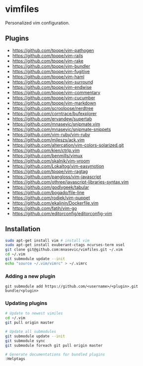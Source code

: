 # vimfiles

Personalized vim configuration.

## Plugins

* https://github.com/tpope/vim-pathogen
* https://github.com/tpope/vim-rails
* https://github.com/tpope/vim-rake
* https://github.com/tpope/vim-bundler
* https://github.com/tpope/vim-fugitive
* https://github.com/tpope/vim-haml
* https://github.com/tpope/vim-surround
* https://github.com/tpope/vim-endwise
* https://github.com/tpope/vim-commentary
* https://github.com/tpope/vim-cucumber
* https://github.com/tpope/vim-markdown
* https://github.com/scrooloose/nerdtree
* https://github.com/corntrace/bufexplorer
* https://github.com/ervandew/supertab
* https://github.com/mnasevic/snipmate.vim
* https://github.com/mnasevic/snipmate-snippets
* https://github.com/vim-ruby/vim-ruby
* https://github.com/mileszs/ack.vim
* https://github.com/altercation/vim-colors-solarized.git
* https://github.com/kien/ctrlp.vim
* https://github.com/benmills/vimux
* https://github.com/skalnik/vim-vroom
* https://github.com/Lokaltog/vim-easymotion
* https://github.com/tpope/vim-ragtag
* https://github.com/pangloss/vim-javascript
* https://github.com/othree/javascript-libraries-syntax.vim
* https://github.com/godlygeek/tabular
* https://github.com/bogado/file-line
* https://github.com/rodjek/vim-puppet
* https://github.com/ekalinin/Dockerfile.vim
* https://github.com/fatih/vim-go
* https://github.com/editorconfig/editorconfig-vim

## Installation

```sh
sudo apt-get install vim # install vim
sudo apt-get install exuberant-ctags ncurses-term xsel
git clone git@github.com:mnasevic/vimfiles.git ~/.vim
cd ~/.vim
git submodule update --init
echo "source ~/.vim/vimrc" > ~/.vimrc
```

### Adding a new plugin

```
git submodule add https://github.com/<username>/<plugin>.git bundle/<plugin>
```

### Updating plugins

```sh
# Update to newest vimiles
cd ~/.vim
git pull origin master

# Update all submodules
git submodule update --init
git submodule sync
git submodule foreach git pull origin master

# Generate documentations for bundled plugins
:Helptags
```
